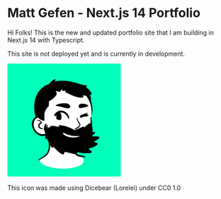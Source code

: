 # Matt Gefen  - Next.js 14 Portfolio
Hi Folks! This is the new and updated portfolio site that I am building in Next.js 14 with Typescript.

This site is not deployed yet and is currently in development.

![Matt icon](app/assets/M@Icon.png)

This icon was made using Dicebear (Lorelei) under CC0 1.0